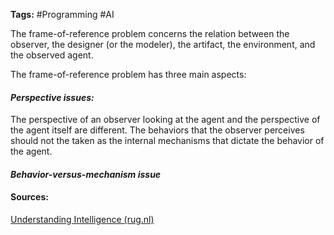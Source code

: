 **Tags:**  #Programming #AI

The frame-of-reference problem concerns the
relation between the observer, the designer (or the modeler), the artifact, the environment, and the observed agent.

The frame-of-reference problem has three main aspects:

#### *Perspective issues:*
The perspective of an observer looking at the agent and the perspective of the agent itself are different. The behaviors that the observer perceives should not the taken as the internal mechanisms that dictate the behavior of the agent.

#### *Behavior-versus-mechanism issue*

#### Sources:
[Understanding Intelligence (rug.nl)](https://web-s-ebscohost-com.proxy-ub.rug.nl/ehost/ebookviewer/ebook/bmxlYmtfXzEyNTQ5X19BTg2?sid=6f42bd39-33d6-4256-abac-3e1fc3598147@redis&vid=0&format=EB&rid=1)